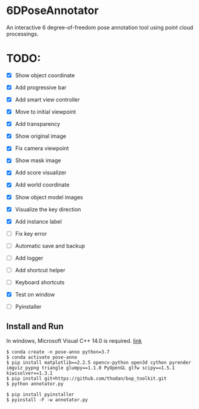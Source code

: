 # 6DPoseAnnotator

An interactive 6 degree-of-freedom pose annotation tool using point cloud processings.

<!-- <img src="./example.png" width="5000px"> -->

# TODO:
- [X] Show object coordinate
- [X] Add progressive bar
- [X] Add smart view controller
- [X] Move to initial viewpoint
- [X] Add transparency
- [X] Show original image
- [X] Fix camera viewpoint
- [X] Show mask image
- [X] Add score visualizer
- [X] Add world coordinate
- [X] Show object model images
- [X] Visualize the key direction
- [X] Add instance label
- [ ] Fix key error
- [ ] Automatic save and backup
- [ ] Add logger
- [ ] Add shortcut helper
- [ ] Keyboard shortcuts
- [X] Test on window
- [ ] Pyinstaller


## Install and Run

In windows, Microsoft Visual C++ 14.0 is required. [link](https://www.microsoft.com/ko-KR/download/details.aspx?id=48159)

```
$ conda create -n pose-anno python=3.7
$ conda activate pose-anno
$ pip install matplotlib==2.2.5 opencv-python open3d cython pyrender imgviz pypng triangle glumpy==1.1.0 PyOpenGL glfw scipy==1.5.1 kiwisolver==1.3.1
$ pip install git+https://github.com/thodan/bop_toolkit.git
$ python annotator.py

$ pip install pyinstaller
$ pyinstall -F -w annotator.py
```

